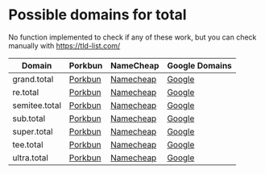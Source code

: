 # Possible domains for total

No function implemented to check if any of these work, but you can check manually with https://tld-list.com/

| Domain | Porkbun | NameCheap | Google Domains |
|---|---|---|---|
| grand.total | [Porkbun](https://porkbun.com/checkout/search?prb=e814663da1&tlds=&idnLanguage=&search=search&q=grand.total) | [Namecheap](https://www.namecheap.com/domains/registration/results/?domain=grand.total) | [Google](https://domains.google.com/registrar/search?searchTerm=grand.total) |
| re.total | [Porkbun](https://porkbun.com/checkout/search?prb=e814663da1&tlds=&idnLanguage=&search=search&q=re.total) | [Namecheap](https://www.namecheap.com/domains/registration/results/?domain=re.total) | [Google](https://domains.google.com/registrar/search?searchTerm=re.total) |
| semitee.total | [Porkbun](https://porkbun.com/checkout/search?prb=e814663da1&tlds=&idnLanguage=&search=search&q=semitee.total) | [Namecheap](https://www.namecheap.com/domains/registration/results/?domain=semitee.total) | [Google](https://domains.google.com/registrar/search?searchTerm=semitee.total) |
| sub.total | [Porkbun](https://porkbun.com/checkout/search?prb=e814663da1&tlds=&idnLanguage=&search=search&q=sub.total) | [Namecheap](https://www.namecheap.com/domains/registration/results/?domain=sub.total) | [Google](https://domains.google.com/registrar/search?searchTerm=sub.total) |
| super.total | [Porkbun](https://porkbun.com/checkout/search?prb=e814663da1&tlds=&idnLanguage=&search=search&q=super.total) | [Namecheap](https://www.namecheap.com/domains/registration/results/?domain=super.total) | [Google](https://domains.google.com/registrar/search?searchTerm=super.total) |
| tee.total | [Porkbun](https://porkbun.com/checkout/search?prb=e814663da1&tlds=&idnLanguage=&search=search&q=tee.total) | [Namecheap](https://www.namecheap.com/domains/registration/results/?domain=tee.total) | [Google](https://domains.google.com/registrar/search?searchTerm=tee.total) |
| ultra.total | [Porkbun](https://porkbun.com/checkout/search?prb=e814663da1&tlds=&idnLanguage=&search=search&q=ultra.total) | [Namecheap](https://www.namecheap.com/domains/registration/results/?domain=ultra.total) | [Google](https://domains.google.com/registrar/search?searchTerm=ultra.total) |
